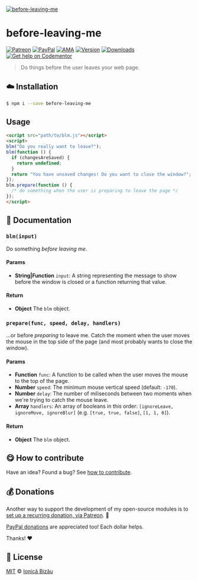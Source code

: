 
[![before-leaving-me](http://i.imgur.com/I1s2FwF.png)](http://ionicabizau.github.io/before-leaving-me.js/)

# before-leaving-me

 [![Patreon](https://img.shields.io/badge/Support%20me%20on-Patreon-%23e6461a.svg)][patreon] [![PayPal](https://img.shields.io/badge/%24-paypal-f39c12.svg)][paypal-donations] [![AMA](https://img.shields.io/badge/ask%20me-anything-1abc9c.svg)](https://github.com/IonicaBizau/ama) [![Version](https://img.shields.io/npm/v/before-leaving-me.svg)](https://www.npmjs.com/package/before-leaving-me) [![Downloads](https://img.shields.io/npm/dt/before-leaving-me.svg)](https://www.npmjs.com/package/before-leaving-me) [![Get help on Codementor](https://cdn.codementor.io/badges/get_help_github.svg)](https://www.codementor.io/johnnyb?utm_source=github&utm_medium=button&utm_term=johnnyb&utm_campaign=github)

> Do things before the user leaves your web page.

## :cloud: Installation

```sh
$ npm i --save before-leaving-me
```


## Usage
```html
<script src="path/to/blm.js"></script>
<script>
blm("Do you really want to leave?");
blm(function () {
  if (changesAreSaved) {
    return undefined;
  }
  return "You have unsaved changes! Do you want to close the window?";
});
blm.prepare(function () {
  /* do something when the user is preparing to leave the page */
});
</script>
```

## :memo: Documentation


### `blm(input)`
Do something *before leaving me*.

#### Params
- **String|Function** `input`: A string representing the message to show before the window is closed or a function returning that value.

#### Return
- **Object** The `blm` object.

### `prepare(func, speed, delay, handlers)`
...or before *preparing* to leave me. Catch the moment when the user
moves the mouse in the top side of the page (and most probably wants
to close the window).

#### Params
- **Function** `func`: A function to be called when the user moves the mouse to the top of the page.
- **Number** `speed`: The minimum mouse vertical speed (default: `-170`).
- **Number** `delay`: The number of miliseconds between two moments when we're trying to catch the mouse leave.
- **Array** `handlers`: An array of booleans in this order: `[ignoreLeave, ignoreMove, ignoreBlur]` (e.g. `[true, true, false]`, `[1, 1, 0]`).

#### Return
- **Object** The `blm` object.



## :yum: How to contribute
Have an idea? Found a bug? See [how to contribute][contributing].


## :moneybag: Donations

Another way to support the development of my open-source modules is
to [set up a recurring donation, via Patreon][patreon]. :rocket:

[PayPal donations][paypal-donations] are appreciated too! Each dollar helps.

Thanks! :heart:


## :scroll: License

[MIT][license] © [Ionică Bizău][website]

[patreon]: https://www.patreon.com/ionicabizau
[paypal-donations]: https://www.paypal.com/cgi-bin/webscr?cmd=_s-xclick&hosted_button_id=RVXDDLKKLQRJW
[donate-now]: http://i.imgur.com/6cMbHOC.png

[license]: http://showalicense.com/?fullname=Ionic%C4%83%20Biz%C4%83u%20%3Cbizauionica%40gmail.com%3E%20(http%3A%2F%2Fionicabizau.net)&year=2015#license-mit
[website]: http://ionicabizau.net
[contributing]: /CONTRIBUTING.md
[docs]: /DOCUMENTATION.md
